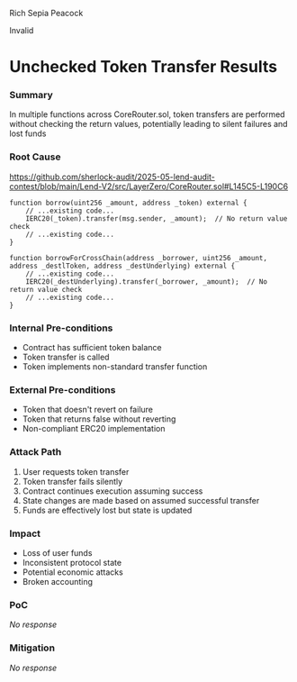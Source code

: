 Rich Sepia Peacock

Invalid

# Unchecked Token Transfer Results

### Summary

In multiple functions across CoreRouter.sol, token transfers are performed without checking the return values, potentially leading to silent failures and lost funds

### Root Cause

https://github.com/sherlock-audit/2025-05-lend-audit-contest/blob/main/Lend-V2/src/LayerZero/CoreRouter.sol#L145C5-L190C6

```solidity
function borrow(uint256 _amount, address _token) external {
    // ...existing code...
    IERC20(_token).transfer(msg.sender, _amount);  // No return value check
    // ...existing code...
}

function borrowForCrossChain(address _borrower, uint256 _amount, address _destlToken, address _destUnderlying) external {
    // ...existing code...
    IERC20(_destUnderlying).transfer(_borrower, _amount);  // No return value check
    // ...existing code...
}
```

### Internal Pre-conditions

- Contract has sufficient token balance
- Token transfer is called
- Token implements non-standard transfer function

### External Pre-conditions

- Token that doesn't revert on failure
- Token that returns false without reverting
- Non-compliant ERC20 implementation

### Attack Path

1. User requests token transfer
2. Token transfer fails silently
3. Contract continues execution assuming success
4. State changes are made based on assumed successful transfer
5. Funds are effectively lost but state is updated

### Impact

- Loss of user funds
- Inconsistent protocol state
- Potential economic attacks
- Broken accounting

### PoC

_No response_

### Mitigation

_No response_
